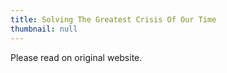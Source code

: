 ```yaml
---
title: Solving The Greatest Crisis Of Our Time
thumbnail: null
---
```


Please read on original website.

